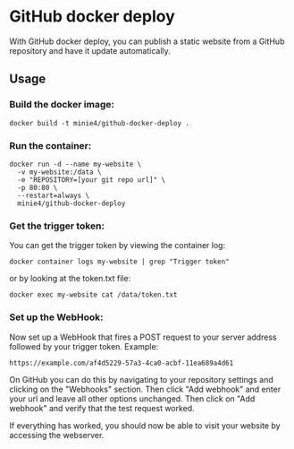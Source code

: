 # GitHub docker deploy
With GitHub docker deploy, you can publish a static website from a GitHub repository and have it update automatically.

## Usage
### Build the docker image:
```
docker build -t minie4/github-docker-deploy .
```

### Run the container:
```
docker run -d --name my-website \
  -v my-website:/data \
  -e "REPOSITORY=[your git repo url]" \
  -p 80:80 \
  --restart=always \
  minie4/github-docker-deploy
```

### Get the trigger token:
You can get the trigger token by viewing the container log:
```
docker container logs my-website | grep "Trigger token"
```
or by looking at the token.txt file:
```
docker exec my-website cat /data/token.txt
```

### Set up the WebHook:
Now set up a WebHook that fires a POST request to your server address followed by your trigger token. Example:
```
https://example.com/af4d5229-57a3-4ca0-acbf-11ea689a4d61
```

On GitHub you can do this by navigating to your repository settings and clicking on the "Webhooks" section. Then click "Add webhook" and enter your url and leave all other options unchanged. Then click on "Add webhook" and verify that the test request worked.

If everything has worked, you should now be able to visit your website by accessing the webserver.